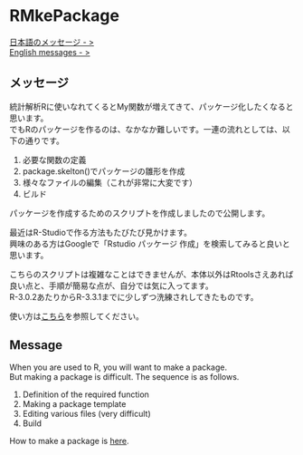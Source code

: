 # RMkePackage
[日本語のメッセージ - >](#ja)  
[English messages - >](#en)  

## <a name="ja">メッセージ
統計解析Rに使いなれてくるとMy関数が増えてきて、パッケージ化したくなると思います。  
でもRのパッケージを作るのは、なかなか難しいです。一連の流れとしては、以下の通りです。

1. 必要な関数の定義
1. package.skelton()でパッケージの雛形を作成
1. 様々なファイルの編集（これが非常に大変です）
1. ビルド

パッケージを作成するためのスクリプトを作成しましたので公開します。

最近はR-Studioで作る方法もたびたび見かけます。  
興味のある方はGoogleで「Rstudio パッケージ  作成」を検索してみると良いと思います。

こちらのスクリプトは複雑なことはできませんが、本体以外はRtoolsさえあれば良い点と、手順が簡易な点が、自分では気に入ってます。  
R-3.0.2あたりからR-3.3.1までに少しずつ洗練されしてきたものです。

使い方は[こちら](https://github.com/WAKU-TAKE-A/RMkePackage/wiki/Home)を参照してください。

## <a name="en">Message
When you are used to R, you will want to make a package.  
But making a package is difficult. The sequence is as follows.

1. Definition of the required function
1. Making a package template
1. Editing various files (very difficult)
1. Build

How to make a package is [here](https://github.com/WAKU-TAKE-A/RMkePackage/wiki/Home_en).
